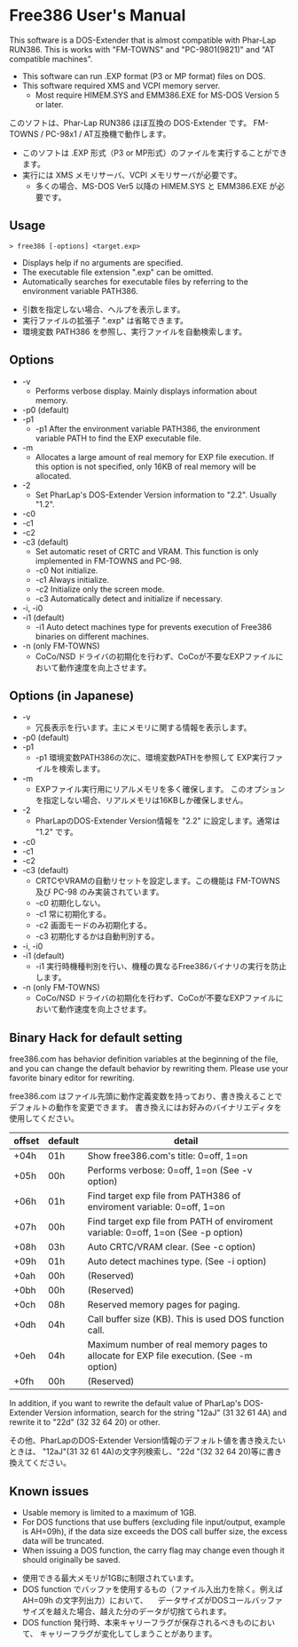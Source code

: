 # Free386 User's Manual

This software is a DOS-Extender that is almost compatible with Phar-Lap RUN386.
This is works with "FM-TOWNS" and "PC-9801(9821)" and "AT compatible machines".

* This software can run .EXP format (P3 or MP format) files on DOS.
* This software required XMS and VCPI memory server.
	* Most require HIMEM.SYS and EMM386.EXE for MS-DOS Version 5 or later.

このソフトは、Phar-Lap RUN386 ほぼ互換の DOS-Extender です。
FM-TOWNS / PC-98x1 / AT互換機で動作します。

- このソフトは .EXP 形式（P3 or MP形式）のファイルを実行することができます。
- 実行には XMS メモリサーバ、VCPI メモリサーバが必要です。
	- 多くの場合、MS-DOS Ver5 以降の HIMEM.SYS と EMM386.EXE が必要です。

## Usage

```
> free386 [-options] <target.exp>
```

* Displays help if no arguments are specified.
* The executable file extension ".exp" can be omitted.
* Automatically searches for executable files by referring to the environment variable PATH386.

- 引数を指定しない場合、ヘルプを表示します。
- 実行ファイルの拡張子 ".exp" は省略できます。
- 環境変数 PATH386 を参照し、実行ファイルを自動検索します。

## Options

* -v
	* Performs verbose display. Mainly displays information about memory.
* -p0 (default)
* -p1
	* -p1 After the environment variable PATH386, the environment variable PATH to find the EXP executable file.
* -m
	* Allocates a large amount of real memory for EXP file execution.
	  If this option is not specified, only 16KB of real memory will be allocated.
* -2
	* Set PharLap's DOS-Extender Version information to "2.2". Usually "1.2".
* -c0
* -c1
* -c2
* -c3 (default)
	* Set automatic reset of CRTC and VRAM. This function is only implemented in FM-TOWNS and PC-98.
	* -c0 Not initialize.
	* -c1 Always initialize.
	* -c2 Initialize only the screen mode.
	* -c3 Automatically detect and initialize if necessary.
* -i, -i0
* -i1 (default)
	* -i1 Auto detect machines type for prevents execution of Free386 binaries on different machines.
* -n (only FM-TOWNS)
	* CoCo/NSD ドライバの初期化を行わず、CoCoが不要なEXPファイルにおいて動作速度を向上させます。

## Options (in Japanese)

* -v
	* 冗長表示を行います。主にメモリに関する情報を表示します。
* -p0 (default)
* -p1
	* -p1 環境変数PATH386の次に、環境変数PATHを参照して EXP実行ファイルを検索します。
* -m
	* EXPファイル実行用にリアルメモリを多く確保します。
	  このオプションを指定しない場合、リアルメモリは16KBしか確保しません。
* -2
	* PharLapのDOS-Extender Version情報を "2.2" に設定します。通常は "1.2" です。
* -c0
* -c1
* -c2
* -c3 (default)
	* CRTCやVRAMの自動リセットを設定します。この機能は FM-TOWNS 及び PC-98 のみ実装されています。
	* -c0 初期化しない。
	* -c1 常に初期化する。
	* -c2 画面モードのみ初期化する。
	* -c3 初期化するかは自動判別する。
* -i, -i0
* -i1 (default)
	* -i1 実行時機種判別を行い、機種の異なるFree386バイナリの実行を防止します。
* -n (only FM-TOWNS)
	* CoCo/NSD ドライバの初期化を行わず、CoCoが不要なEXPファイルにおいて動作速度を向上させます。

## Binary Hack for default setting

free386.com has behavior definition variables at the beginning of the file,
and you can change the default behavior by rewriting them.
Please use your favorite binary editor for rewriting.

free386.com はファイル先頭に動作定義変数を持っており、書き換えることでデフォルトの動作を変更できます。
書き換えにはお好みのバイナリエディタを使用してください。

|offset	|default| detail |
|------	| ----- | ------ |
| +04h	| 01h	| Show free386.com's title: 0=off, 1=on |
| +05h	| 00h	| Performs verbose: 0=off, 1=on (See -v option) |
| +06h	| 01h	| Find target exp file from PATH386 of enviroment variable: 0=off, 1=on |
| +07h	| 00h	| Find target exp file from PATH of enviroment variable: 0=off, 1=on (See -p option) |
| +08h	| 03h	| Auto CRTC/VRAM clear. (See -c option) |
| +09h	| 01h	| Auto detect machines type. (See -i option) |
| +0ah	| 00h	| (Reserved) |
| +0bh	| 00h	| (Reserved) |
| +0ch	| 08h	| Reserved memory pages for paging. |
| +0dh	| 04h	| Call buffer size (KB). This is used DOS function call. |
| +0eh	| 04h	| Maximum number of real memory pages to allocate for EXP file execution. (See -m option) |
| +0fh	| 00h	| (Reserved) |

In addition, if you want to rewrite the default value of PharLap's DOS-Extender Version information,
search for the string "12aJ" (31 32 61 4A) and rewrite it to "22d" (32 32 64 20) or other.

その他、PharLapのDOS-Extender Version情報のデフォルト値を書き換えたいときは、
"12aJ"(31 32 61 4A)の文字列検索し、"22d "(32 32 64 20)等に書き換えてください。

## Known issues

* Usable memory is limited to a maximum of 1GB.
* For DOS functions that use buffers (excluding file input/output, example is AH=09h),
  if the data size exceeds the DOS call buffer size, the excess data will be truncated.
* When issuing a DOS function, the carry flag may change even though it should originally be saved.

- 使用できる最大メモリが1GBに制限されています。
- DOS function でバッファを使用するもの（ファイル入出力を除く。例えば AH=09h の文字列出力）において、
　データサイズがDOSコールバッファサイズを越えた場合、越えた分のデータが切捨てられます。
- DOS function 発行時、本来キャリーフラグが保存されるべきものにおいて、
  キャリーフラグが変化してしまうことがあります。

